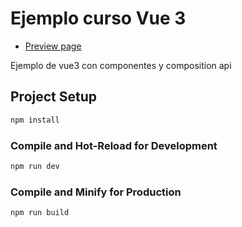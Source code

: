 # Ejemplo curso Vue 3

- [Preview page](https://posts-vue3-wilson.netlify.app/)

Ejemplo de vue3 con componentes y composition api

## Project Setup

```sh
npm install
```

### Compile and Hot-Reload for Development

```sh
npm run dev
```

### Compile and Minify for Production

```sh
npm run build
```
